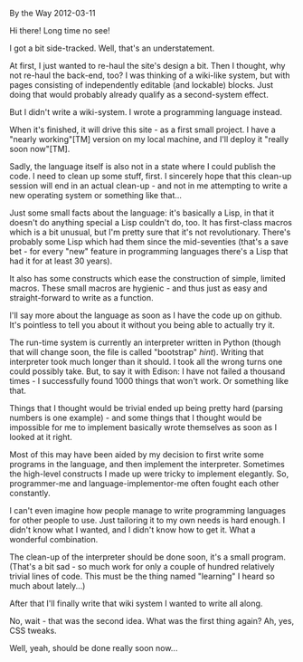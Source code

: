 By the Way
2012-03-11

Hi there! Long time no see!

I got a bit side-tracked. Well, that's an understatement.

At first, I just wanted to re-haul the site's design a bit. Then I
thought, why not re-haul the back-end, too? I was thinking of
a wiki-like system, but with pages consisting of independently
editable (and lockable) blocks.
Just doing that would probably already qualify as a second-system
effect.

But I didn't write a wiki-system. I wrote a programming language
instead.

When it's finished, it will drive this site - as a first small
project. I have a "nearly working"[TM] version on my local machine,
and I'll deploy it "really soon now"[TM].

Sadly, the language itself is also not in a state where I could
publish the code. I need to clean up some stuff, first. I sincerely
hope that this clean-up session will end in an actual clean-up -
and not in me attempting to write a new operating system or
something like that...

Just some small facts about the language: it's basically a Lisp, in
that it doesn't do anything special a Lisp couldn't do, too.
It has first-class macros which is a bit unusual, but I'm pretty
sure that it's not revolutionary. There's probably some Lisp which
had them since the mid-seventies (that's a save bet - for every "new"
feature in programming languages there's a Lisp that had it for
at least 30 years).

It also has some constructs which ease the construction of simple,
limited macros. These small macros are hygienic - and thus just as
easy and straight-forward to write as a function.

I'll say more about the language as soon as I have the code up
on github. It's pointless to tell you about it without you being
able to actually try it.

The run-time system is currently an interpreter written in Python
(though that will change soon, the file is called "bootstrap" *hint*).
Writing that interpreter took much longer than it should.
I took all the wrong turns one could possibly take. But, to say it with
Edison: I have not failed a thousand times - I successfully found 1000
things that won't work. Or something like that.

Things that I thought would be trivial ended up being pretty
hard (parsing numbers is one example) - and some things that I
thought would be impossible for me to implement basically wrote
themselves as soon as I looked at it right.

Most of this may have been aided by my decision to first write some
programs in the language, and then implement the interpreter.
Sometimes the high-level constructs I made up were tricky to
implement elegantly. So, programmer-me and language-implementor-me
often fought each other constantly.

I can't even imagine how people manage to write programming languages
for other people to use. Just tailoring it to my own needs is hard
enough. I didn't know what I wanted, and I didn't know how to get
it. What a wonderful combination.

The clean-up of the interpreter should be done soon, it's a small
program. (That's a bit sad - so much work for only a couple of
hundred relatively trivial lines of code. This must be the thing
named "learning" I heard so much about lately...)

After that I'll finally write that wiki system I wanted
to write all along.

No, wait - that was the second idea. What was the first thing again?
Ah, yes, CSS tweaks.

Well, yeah, should be done really soon now...
